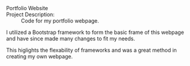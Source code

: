 <dl>
  <dt>Portfolio Website</dt>

  <dt>Project Description:</dt>
  <dd>Code for my portfolio webpage.</dd>
  
I utilized a Bootstrap framework to form the basic frame of this webpage and have since made many changes to fit my needs.
	
This higlights the flexability of frameworks and was a great method in creating my own webpage.
</dd>
</dl>
